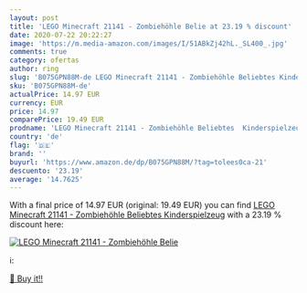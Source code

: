 ```yaml
---
layout: post
title: 'LEGO Minecraft 21141 - Zombiehöhle Belie at 23.19 % discount'
date: 2020-07-22 20:22:27
image: 'https://m.media-amazon.com/images/I/51ABkZj42hL._SL400_.jpg'
comments: true
category: ofertas
author: ring
slug: 'B075GPN88M-de LEGO Minecraft 21141 - Zombiehöhle Beliebtes Kinderspielzeug'
sku: 'B075GPN88M-de'
actualPrice: 14.97 EUR
currency: EUR
price: 14.97
comparePrice: 19.49 EUR
prodname: 'LEGO Minecraft 21141 - Zombiehöhle Beliebtes  Kinderspielzeug'
country: 'de'
flag: '🇩🇪'
brand: ''
buyurl: 'https://www.amazon.de/dp/B075GPN88M/?tag=tolees0ca-21'
descuento: '23.19'
average: '14.7625'
---
```


With a final price of 14.97 EUR (original: 19.49 EUR) you can find [LEGO Minecraft 21141 - Zombiehöhle Beliebtes  Kinderspielzeug](https://www.amazon.de/dp/B075GPN88M/?tag=tolees0ca-21) with a  23.19 % discount here:

[![LEGO Minecraft 21141 - Zombiehöhle Belie](https://m.media-amazon.com/images/I/51ABkZj42hL._SL400_.jpg)](https://www.amazon.de/dp/B075GPN88M/?tag=tolees0ca-21)

ℹ️:


[🛒 Buy it!!](https://www.amazon.de/dp/B075GPN88M/?tag=tolees0ca-21)
